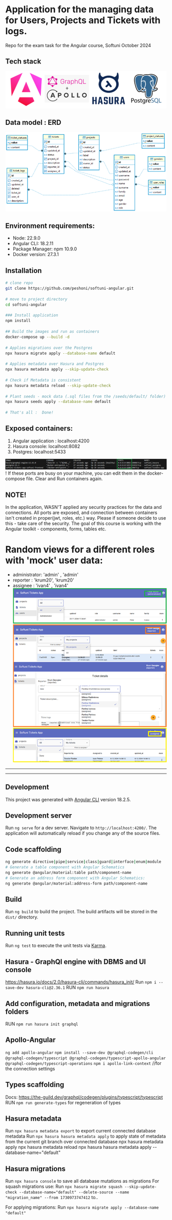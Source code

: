 # Application for the managing data for Users, Projects and Tickets with logs.

Repo for the exam task for the Angular course, Softuni October 2024

## Tech stack

![alt text](readme-images/stack.bmp)

## Data model : ERD

![alt text](readme-images/image.png)

## Environment requirements:

- Node: 22.9.0
- Angular CLI: 18.2.11
- Package Manager: npm 10.9.0
- Docker version: 27.3.1

## Installation

```bash
# clone repo
git clone https://github.com/peshoni/softuni-angular.git

# move to project directory
cd softuni-angular

### Install application
npm install

## Build the images and run as containers
docker-compose up --build -d

# Applies migrations over the Postgres
npx hasura migrate apply --database-name default

# Applies metadata over Hasura and Postgres
npx hasura metadata apply --skip-update-check

# Check if Metadata is consistent
npx hasura metadata reload --skip-update-check

# Plant seeds - mock data (.sql files from the /seeds/default/ folder)
npx hasura seeds apply --database-name default

# That's all :  Done!
```

## Exposed containers:

1. Angular application : localhost:4200
2. Hasura console: localhost:8082
3. Postgres: localhost:5433

![alt text](readme-images/ports.png)
! If these ports are busy on your machine, you can edit them in the docker-compose file. Clear and Run containers again.

## NOTE!

In the application, WASN'T applied any security practices for the data and connections.
All ports are exposed, and connection between containers isn't created in proper(jwt, roles, etc.) way. Please if someone decide to use this - take care of the security.
The goal of this course is working with the Angular toolkit - components, forms, tables etc.

# Random views for a different roles with 'mock' user data:
- administrator: 'admin' , 'admin'  
- reporter     : 'krum20', 'krum20' 
- assignee     : 'ivan4' , 'ivan4'  
![alt text](readme-images/random_views.png)

------------------------------------------------
------------------------------------------------
## Development

This project was generated with [Angular CLI](https://github.com/angular/angular-cli) version 18.2.5.

## Development server

Run `ng serve` for a dev server. Navigate to `http://localhost:4200/`. The application will automatically reload if you change any of the source files.

## Code scaffolding

```bash
ng generate directive|pipe|service|class|guard|interface|enum|module
# Generate a table component with Angular Schematics
ng generate @angular/material:table path/component-name
# Generate an address form component with Angular Schematics:
ng generate @angular/material:address-form path/component-name
```

## Build

Run `ng build` to build the project. The build artifacts will be stored in the `dist/` directory.

## Running unit tests

Run `ng test` to execute the unit tests via [Karma](https://karma-runner.github.io).

## Hasura - GraphQl engine with DBMS and UI console

https://hasura.io/docs/2.0/hasura-cli/commands/hasura_init/
Run `npm i --save-dev hasura-cli@2.36.1`
RUN `npm run hasura`

## Add configuration, metadata and migrations folders

RUN `npm run hasura init graphql`

## Apollo-Angular

`ng add apollo-angular`
`npm install --save-dev @graphql-codegen/cli @graphql-codegen/typescript @graphql-codegen/typescript-apollo-angular @graphql-codegen/typescript-operations`
`npm i apollo-link-context` //for the connection settings

## Types scaffolding

Docs: https://the-guild.dev/graphql/codegen/plugins/typescript/typescript
RUN `npm run generate-types` for regeneration of types

## Hasura metadata

Run `npx hasura metadata export` to export current connected database metadata
Run `npx hasura hasura metadata apply` to apply state of metadata from the current git branch over connected database
npx hasura metadata apply
npx hasura metadata reload
npx hasura hasura metadata apply --database-name="default"

## Hasura migrations

Run `npx hasura console` to save all database mutations as migrations
For squash migrations use:
Run `npx hasura migrate squash --skip-update-check --database-name="default" --delete-source --name "migration_name" --from 1730973747412` to..

For applying migrations:
Run `npx hasura migrate apply --database-name "default"`
